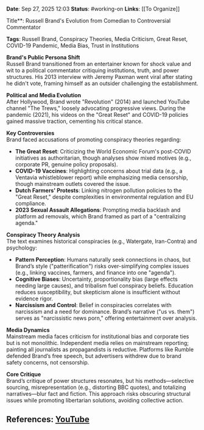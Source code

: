 **Date**: Sep 27, 2025 12:03
**Status**: #working-on
**Links**: [[To Organize]] 

Title**: Russell Brand's Evolution from Comedian to Controversial Commentator  

**Tags**: Russell Brand, Conspiracy Theories, Media Criticism, Great Reset, COVID-19 Pandemic, Media Bias, Trust in Institutions  

**Brand's Public Persona Shift**  
Russell Brand transitioned from an entertainer known for shock value and wit to a political commentator critiquing institutions, truth, and power structures. His 2013 interview with Jeremy Paxman went viral after stating he didn't vote, framing himself as an outsider challenging the establishment.  

**Political and Media Evolution**  
After Hollywood, Brand wrote "Revolution" (2014) and launched YouTube channel "The Trews," loosely advocating progressive views. During the pandemic (2021), his videos on the "Great Reset" and COVID-19 policies gained massive traction, cementing his critical stance.  

**Key Controversies**  
Brand faced accusations of promoting conspiracy theories regarding:  
- **The Great Reset**: Criticizing the World Economic Forum's post-COVID initiatives as authoritarian, though analyses show mixed motives (e.g., corporate PR, genuine policy proposals).  
- **COVID-19 Vaccines**: Highlighting concerns about trial data (e.g., a Ventavia whistleblower report) while emphasizing media censorship, though mainstream outlets covered the issue.  
- **Dutch Farmers' Protests**: Linking nitrogen pollution policies to the "Great Reset," despite complexities in environmental regulation and EU compliance.  
- **2023 Sexual Assault Allegations**: Prompting media backlash and platform ad removals, which Brand framed as part of a "centralizing agenda."  

**Conspiracy Theory Analysis**  
The text examines historical conspiracies (e.g., Watergate, Iran-Contra) and psychology:  
- **Pattern Perception**: Humans naturally seek connections in chaos, but Brand’s style ("patterification") risks over-simplifying complex issues (e.g., linking vaccines, farmers, and finance into one "agenda").  
- **Cognitive Biases**: Uncertainty, proportionality bias (large effects needing large causes), and tribalism fuel conspiracy beliefs. Education reduces susceptibility, but skepticism alone is insufficient without evidence rigor.  
- **Narcissism and Control**: Belief in conspiracies correlates with narcissism and a need for dominance. Brand’s narrative ("us vs. them") serves as "narcissistic news porn," offering entertainment over analysis.  

**Media Dynamics**  
Mainstream media faces criticism for institutional bias and corporate ties but is not monolithic. Independent media relies on mainstream reporting; painting all journalists as propagandists is reductive. Platforms like Rumble defended Brand’s free speech, but advertisers withdrew due to brand safety concerns, not censorship.  

**Core Critique**  
Brand’s critique of power structures resonates, but his methods—selective sourcing, misrepresentation (e.g., distorting BBC quotes), and totalizing narratives—blur fact and fiction. This approach risks obscuring structural issues while promoting libertarian solutions, avoiding collective action.

## References: [YouTube](https://www.youtube.com/watch?v=yr5e38RznKY)
